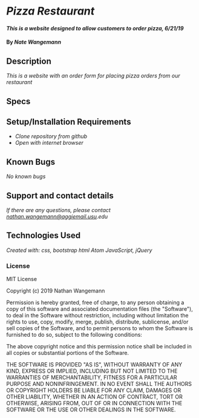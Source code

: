 # _Pizza Restaurant_

#### _This is a website designed to allow customers to order pizza, 6/21/19_

#### By _**Nate Wangemann**_

## Description

_This is a website with an order form for placing pizza orders from our restaurant_

## Specs

## Setup/Installation Requirements

* _Clone repository from github_
* _Open with internet browser_

## Known Bugs

_No known bugs_

## Support and contact details

_If there are any questions, please contact nathan.wangemann@aggiemail.usu.edu_

## Technologies Used

_Created with:
css, bootstrap
html
Atom
JavaScript, jQuery_

### License


MIT License

Copyright (c) 2019 Nathan Wangemann

Permission is hereby granted, free of charge, to any person obtaining a copy of this software and associated documentation files (the "Software"), to deal in the Software without restriction, including without limitation the rights to use, copy, modify, merge, publish, distribute, sublicense, and/or sell copies of the Software, and to permit persons to whom the Software is furnished to do so, subject to the following conditions:

The above copyright notice and this permission notice shall be included in all copies or substantial portions of the Software.

THE SOFTWARE IS PROVIDED "AS IS", WITHOUT WARRANTY OF ANY KIND, EXPRESS OR IMPLIED, INCLUDING BUT NOT LIMITED TO THE WARRANTIES OF MERCHANTABILITY, FITNESS FOR A PARTICULAR PURPOSE AND NONINFRINGEMENT. IN NO EVENT SHALL THE AUTHORS OR COPYRIGHT HOLDERS BE LIABLE FOR ANY CLAIM, DAMAGES OR OTHER LIABILITY, WHETHER IN AN ACTION OF CONTRACT, TORT OR OTHERWISE, ARISING FROM, OUT OF OR IN CONNECTION WITH THE SOFTWARE OR THE USE OR OTHER DEALINGS IN THE SOFTWARE.
